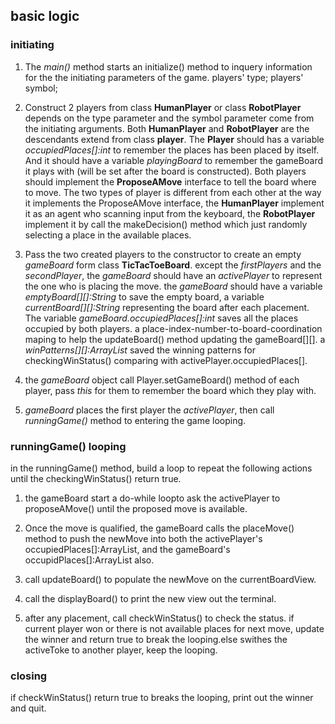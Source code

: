 ## basic logic

### initiating

1. The *main()* method starts an initialize() method to inquery information for the the initiating parameters of the game. 
        players' type;
        players' symbol;

2. Construct 2 players from class **HumanPlayer** or class **RobotPlayer** depends on the type parameter and the symbol parameter come from the initiating arguments. Both **HumanPlayer** and **RobotPlayer** are the descendants extend from class **player**. The **Player** should has a variable *occupiedPlaces[]:int* to remember the places has been placed by itself. And it should have a variable *playingBoard* to remember the gameBoard it plays with (will be set after the board is constructed). Both players should implement the **ProposeAMove** interface to tell the board where to move. The two types of player is different from each other at the way it implements the ProposeAMove interface, the **HumanPlayer** implement it as an agent who scanning input from the keyboard, the **RobotPlayer** implement it by call the makeDecision() method which just randomly selecting a place in the available places.
   
3. Pass the two created players to the constructor to create an empty *gameBoard* form class **TicTacToeBoard**. except the *firstPlayers* and the *secondPlayer*, the *gameBoard* should have an *activePlayer* to represent the one who is placing the move. the *gameBoard* should have a variable *emptyBoard[][]:String* to save the empty board, a variable *currentBoard[][]:String* representing the board after each placement. The variable *gameBoard.occupiedPlaces[]:int* saves all the places occupied by both players. a place-index-number-to-board-coordination maping to help the updateBoard() method updating the gameBoard[][]. a *winPatterns[][]:ArrayList<Integer>* saved the winning patterns for checkingWinStatus() comparing with activePlayer.occupiedPlaces[].
   
4. the *gameBoard* object call Player.setGameBoard() method of each player, pass *this* for them to remember the board which they play with. 
   
5. *gameBoard* places the first player the *activePlayer*, then call *runningGame()* method to entering the game looping.

### runningGame() looping

in the runningGame() method, build a loop to repeat the following actions until the checkingWinStatus() return true.

1. the gameBoard start a do-while loopto ask the activePlayer to proposeAMove() until the proposed move is available.
   
2. Once the move is qualified, the gameBoard calls the placeMove() method to push the newMove into both the activePlayer's occupiedPlaces[]:ArrayList<Integer>, and the gameBoard's occupidPlaces[]:ArrayList<Integer> also.

3. call updateBoard() to populate the newMove on the currentBoardView. 

4. call the displayBoard() to print the new view out the terminal.

5. after any placement, call checkWinStatus() to check the status. if current player won or there is not available places for next move, update the winner and return true to break the looping.else swithes the activeToke to another player, keep the looping.


### closing
if checkWinStatus() return true to breaks the looping, print out the winner and quit. 

